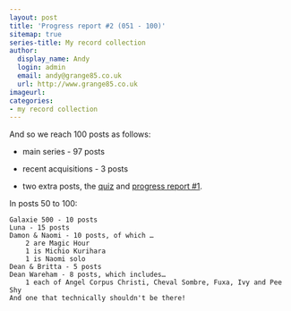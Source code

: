 ```yaml
---
layout: post
title: 'Progress report #2 (051 - 100)'
sitemap: true
series-title: My record collection
author:
  display_name: Andy
  login: admin
  email: andy@grange85.co.uk
  url: http://www.grange85.co.uk
imageurl:
categories:
- my record collection
---
```

And so we reach 100 posts as follows:

- main series - 97 posts
- recent acquisitions - 3 posts

- two extra posts, the [quiz]() and [progress report #1](/2023/07/11/my-record-collection-progress-report-1-000-050/).

In posts 50 to 100:

    Galaxie 500 - 10 posts
    Luna - 15 posts
    Damon & Naomi - 10 posts, of which …
        2 are Magic Hour 
        1 is Michio Kurihara 
        1 is Naomi solo
    Dean & Britta - 5 posts
    Dean Wareham - 8 posts, which includes…
        1 each of Angel Corpus Christi, Cheval Sombre, Fuxa, Ivy and Pee Shy
    And one that technically shouldn't be there!
